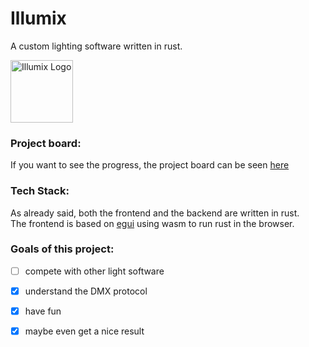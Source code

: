 # Illumix
A custom lighting software written in rust.

 <img width="auto" height="100" alt="Illumix Logo" src="https://github.com/user-attachments/assets/194f0473-11ee-4631-b2cf-2e5cc24b1ebf"/>

### Project board:
If you want to see the progress, the project board can be seen [here](https://github.com/users/justEres/projects/2)

 ### Tech Stack:
 As already said, both the frontend and the backend are written in rust.  
 The frontend is based on [egui](https://www.egui.rs/) using wasm to run rust in the browser.

 ### Goals of this project:
 - [ ] compete with other light software
 - [x] understand the DMX protocol
 - [x] have fun
 - [x] maybe even get a nice result 

 
